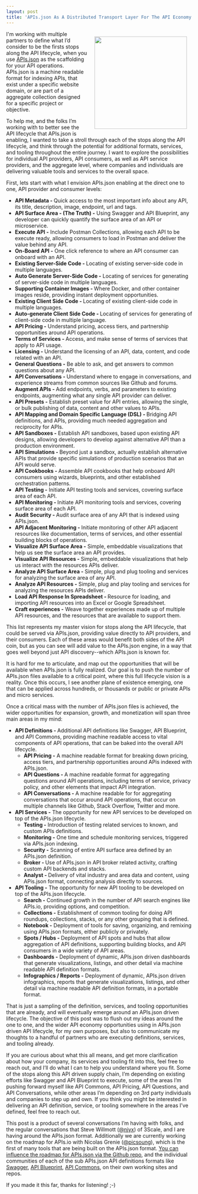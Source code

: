 ```yaml
---
layout: post
title: 'APIs.json As A Distributed Transport Layer For The API Economy'
---
```

<p><img style="padding: 15px;" src="https://s3.amazonaws.com/kinlane-productions/bw-icons/bw-economy-api.png" alt="" width="250" align="right" /></p>
<p>I'm working with multiple partners to define what I&rsquo;d consider to be the firsts stops along the API lifecycle, when you use <a href="http://apisjson.org">APIs.json</a> as the scaffolding for your API operations. APIs.json is a machine readable format for indexing APIs, that exist under a specific website domain, or are part of a aggregate collection designed for a specific project or objective.</p>
<p>To help me, and the folks I&rsquo;m working with to better see the API lifecycle that APIs.json is enabling, I wanted to take a stroll through each of the stops along the API lifecycle, and think through the potential for additional formats, services, and tooling throughout the entire journey. I want to explore the possibilities for individual API providers, API consumers, as well as API service providers, and the aggregate level, where companies and individuals are delivering valuable tools and services to the overall space.</p>
<p>First, lets start with what I envision APIs.json enabling at the direct one to one, API provider and consumer levels:</p>
<ul>
<li><strong>API Metadata - </strong>Quick access to the most important info about any API, its title, description, image, endpoint, url and tags.</li>
<li><strong>API Surface Area - (The Truth) -</strong> Using Swagger and API Blueprint, any developer can quickly quantify the surface area of an API or microservice.</li>
<li><strong>Execute API -</strong> Include Postman Collections, allowing each API to be execute ready, allowing consumers to load in Postman and deliver the value behind any API.</li>
<li><strong>On-Board API -</strong> One click reference to where an API consumer can onboard with an API.</li>
<li><strong>Existing Server-Side Code - </strong>Locating of existing server-side code in multiple languages.</li>
<li><strong>Auto Generate Server-Side Code -</strong> Locating of services for generating of server-side code in multiple languages.</li>
<li><strong>Supporting Container Images - </strong>Where Docker, and other container images reside, providing instant deployment opportunities.</li>
<li><strong>Existing Client Side Code - </strong>Locating of existing client-side code in multiple languages.</li>
<li><strong>Auto-generate Client Side Code - </strong>Locating of services for generating of client-side code in multiple language.</li>
<li><strong>API Pricing -</strong> Understand pricing, access tiers, and partnership opportunities around API operations.</li>
<li><strong>Terms of Services - </strong>Access, and make sense of terms of services that apply to API usage.</li>
<li><strong>Licensing - </strong>Understand the licensing of an API, data, content, and code related with an API.</li>
<li><strong>General Questions -</strong> Be able to ask, and get answers to common questions about any API.</li>
<li><strong>API Conversations - </strong>Understand where to engage in conversations, and experience streams from common sources like Github and forums.</li>
<li><strong>Augment APIs - </strong>Add endpoints, verbs, and parameters to existing endpoints, augmenting what any single API provider can deliver.</li>
<li><strong>API Presets -</strong> Establish preset value for API entries, allowing the single, or bulk publishing of data, content and other values to APIs.</li>
<li><strong>API Mapping and Domain Specific Language (DSL) - </strong>Bridging API definitions, and APIs, providing much needed aggregation and reciprocity for APIs.</li>
<li><strong>API Sandboxes -</strong> Establish API sandboxes, based upon existing API designs, allowing developers to develop against alternative API than a production environment.</li>
<li><strong>API Simulations - </strong>Beyond just a sandbox, actually establish alternative APIs that provide specific simulations of production scenarios that an API would serve.</li>
<li><strong>API Cookbooks - </strong>Assemble API cookbooks that help onboard API consumers using wizards, blueprints, and other established orchestration patterns.</li>
<li><strong>API Testing -</strong> Initiate API testing tools and services, covering surface area of each API.</li>
<li><strong>API Monitoring - </strong>Initiate API monitoring tools and services, covering surface area of each API.</li>
<li><strong>Audit Security - </strong>Audit surface area of any API that is indexed using APIs.json.</li>
<li><strong>API Adjacent Monitoring - </strong>Initiate monitoring of other API adjacent resources like documentation, terms of services, and other essential building blocks of operations.</li>
<li><strong>Visualize API Surface Area -</strong> Simple, embeddable visualizations that help us see the surface area an API provides.</li>
<li><strong>Visualize API Resources - </strong>Simple, embeddable visualizations that help us interact with the resources APIs deliver.</li>
<li><strong>Analyze API Surface Area - </strong>Simple, plug and plug tooling and services for analyzing the surface area of any API.</li>
<li><strong>Analyze API Resources -</strong> Simple, plug and play tooling and services for analyzing the resources APIs deliver.</li>
<li><strong>Load API Response In Spreadsheet - </strong>Resource for loading, and importing API resources into an Excel or Google Spreadsheet.</li>
<li><strong>Craft experiences -</strong> Weave together experiences made up of multiple API resources, and the resources that are available to support them.</li>
</ul>
<p>This list represents my master vision for stops along the API lifecycle, that could be served via APIs.json, providing value directly to API providers, and their consumers. Each of these areas would benefit both sides of the API coin, but as you can see will add value to the APIs.json engine, in a way that goes well beyond just API discovery--which APIs.json is known for.</p>
<p>It is hard for me to articulate, and map out the opportunities that will be available when APIs.json is fully realized. Our goal is to push the number of APIs.json files available to a critical point, where this full lifecycle vision is a reality. Once this occurs, I see another plane of existence emerging, one that can be applied across hundreds, or thousands or public or private APIs and micro services.</p>
<p>Once a critical mass with the number of APIs.json files is achieved, the wider opportunities for expansion, growth, and monetization will span three main areas in my mind:</p>
<ul>
<li><strong>API Definitions - </strong>Additional API definitions like Swagger, API Blueprint, and API Commons, providing machine readable access to vital components of API operations, that can be baked into the overall API lifecycle. 
<ul>
<li><strong>API Pricing -</strong> A machine readable format for breaking down pricing, access tiers, and partnership opportunities around APis indexed with APIs.json.</li>
<li><strong>API Questions - </strong>A machine readable format for aggregating questions around API operations, including terms of service, privacy policy, and other elements that impact API integration.</li>
<li><strong>API Conversations - </strong>A machine readable for for aggregating conversations that occur around API operations, that occur on multiple channels like Github, Stack Overflow, Twitter and more.</li>
</ul>
</li>
<li><strong>API Services -</strong>&nbsp;The opportunity for new API services to be developed on top of the APIs.json lifecycle.   
<ul>
<li><strong>Testing -</strong> Introduction of testing related services to known, and custom APIs definitions.</li>
<li><strong>Monitoring -</strong> One time and schedule monitoring services, triggered via APIs.json indexing.</li>
<li><strong>Security -</strong> Scanning of entire API surface area defined by an APIs.json definition.</li>
<li><strong>Broker - </strong>Use of APIs.json in API broker related activity, crafting custom API backends and stacks.</li>
<li><strong>Analyst - </strong>Delivery of vital industry and area data and content, using APis.json format, connecting analysis directly to sources.</li>
</ul>
</li>
<li><strong>API Tooling&nbsp;<strong>-</strong></strong>&nbsp;The opportunity for new API tooling to be developed on top of the APIs.json lifecycle.  
<ul>
<li><strong>Search -</strong> Continued growth in the number of API search engines like APIs.io, providing options, and competition.</li>
<li><strong>Collections -</strong> Establishment of common tooling for doing API roundups, collections, stacks, or any other grouping that is defined.</li>
<li><strong>Notebook -</strong> Deployment of tools for saving, organizing, and remixing using APIs.json formats, either publicly or privately.</li>
<li><strong>Spots / Hubs - </strong>Deployment of API spots and hubs that allow aggregation of API definitions, supporting building blocks, and API consumers in a wide variety of API areas.</li>
<li><strong>Dashboards -</strong> Deployment of dynamic, APIs.json driven dashboards that generate visualizations, listings, and other detail via machine readable API definition formats.</li>
<li><strong>Infographics / Reports -</strong> Deployment of dynamic, APIs.json driven infographics, reports  that generate visualizations, listings, and other detail via machine readable API definition formats, in a portable format.</li>
</ul>
</li>
</ul>
<p>That is just a sampling of the definition, services, and tooling opportunities that are already, and will eventually emerge around an APIs.json driven lifecycle. The objective of this post was to flush out my ideas around the one to one, and the wider API economy opportunities using in APIs.json driven API lifecycle, for my own purposes, but also to communicate my thoughts to a handful of partners who are executing definitions, services, and tooling already.</p>
<p>If you are curious about what this all means, and get more clarification about how your company, its services and tooling fit into this, feel free to reach out, and I&rsquo;ll do what I can to help you understand where you fit. Some of the stops along this API driven supply chain, I&rsquo;m depending on existing efforts like Swagger and API Blueprint to execute, some of the areas I&rsquo;m pushing forward myself like API Commons, API Pricing, API Questions, and API Conversations, while other areas I&rsquo;m depending on 3rd party individuals and companies to step up and own. If you think you might be interested in delivering an API definition, service, or tooling somewhere in the areas I&rsquo;ve defined, feel free to reach out.</p>
<p>This post is a product of several conversations I&rsquo;m having with folks, and the regular conversations that Steve Willmott (<a href="https://twitter.com/njyx">@njyx</a>) of 3Scale, and I are having around the APIs.json format. Additionally we are currently working on the roadmap for APIs.io with Nicolas Grenie (<a href="https://twitter.com/picsoung">@picsoung</a>), which is the first of many tools that are being built on the APIs.json format. <a href="https://github.com/api-commons/api-json/issues">You can influence the roadmap for APIs.json via the Github repo</a>, and the individual communities of each of the sub APIs.json API definitions formats like <a href="http://swagger.io">Swagger</a>, <a href="https://apiblueprint.org/">API Blueprint</a>, <a href="http://apicommons.org">API Commons</a>, on their own working sites and repos.</p>
<p>If you made it this far, thanks for listening! ;-)</p>